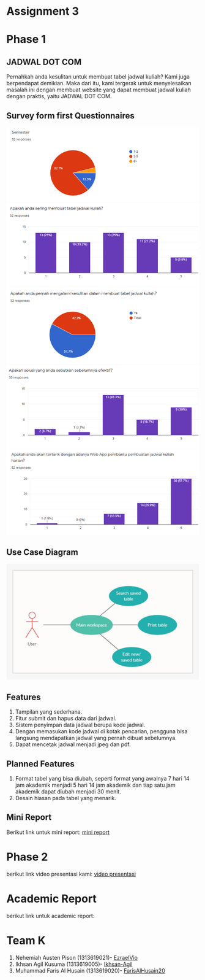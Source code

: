 # Assignment 3

# Phase 1

## JADWAL DOT COM
Pernahkah anda kesulitan untuk membuat tabel jadwal kuliah? Kami juga berpendapat demikian. Maka dari itu, kami tergerak untuk menyelesaikan masalah ini dengan membuat website yang dapat membuat jadwal kuliah dengan praktis, yaitu JADWAL DOT COM.

## Survey form first Questionnaires

<img src="Dokumentasi/chart1.png"/>

<img src="Dokumentasi/chart2.png"/>

<img src="Dokumentasi/chart3.png"/>

<img src="Dokumentasi/chart4.png"/>

<img src="Dokumentasi/chart5.png"/>

## Use Case Diagram
<img src="Dokumentasi/use_case_diagram.jpeg"/>

## Features
1.  Tampilan yang sederhana.
2.  Fitur submit dan hapus data dari jadwal.
3.	Sistem penyimpan data jadwal berupa kode jadwal.
4.	Dengan memasukan kode jadwal di kotak pencarian, pengguna bisa langsung mendapatkan jadwal yang pernah dibuat sebelumnya.
5.	Dapat mencetak jadwal menjadi jpeg dan pdf.

## Planned Features 
1.  Format tabel yang bisa diubah, seperti format yang awalnya 7 hari 14 jam akademik menjadi 5 hari 14 jam akademik dan tiap satu jam akademik dapat diubah menjadi 30 menit.
2.  Desain hiasan pada tabel yang menarik.

## Mini Report
Berikut link untuk mini report: [mini report](mini-report.md)

# Phase 2
berikut link video presentasi kami: [video presentasi](https://youtu.be/MM-FzABsrAM)

# Academic Report
berikut link untuk academic report:

# Team K
1.  Nehemiah Austen Pison (1313619021)- [EzraelVio](https://github.com/EzraelVio)
2.  Ikhsan Agil Kusuma (1313619005)- [Ikhsan-Agil](https://github.com/Ikhsan-Agil)
3.  Muhammad Faris Al Husain (1313619020)- [FarisAlHusain20](https://github.com/FarisAlHusain20)






